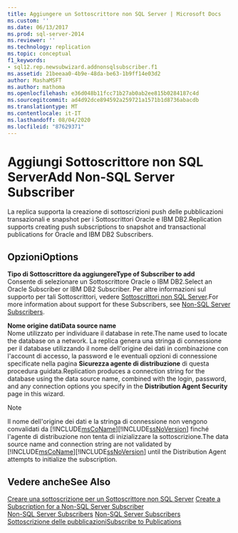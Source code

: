 ```yaml
---
title: Aggiungere un Sottoscrittore non SQL Server | Microsoft Docs
ms.custom: ''
ms.date: 06/13/2017
ms.prod: sql-server-2014
ms.reviewer: ''
ms.technology: replication
ms.topic: conceptual
f1_keywords:
- sql12.rep.newsubwizard.addnonsqlsubscriber.f1
ms.assetid: 21beeaa0-4b9e-48da-be63-1b9ff14e03d2
author: MashaMSFT
ms.author: mathoma
ms.openlocfilehash: e36d048b11fcc71b27ab0ab2ee815b0284187c4d
ms.sourcegitcommit: ad4d92dce894592a259721a1571b1d8736abacdb
ms.translationtype: MT
ms.contentlocale: it-IT
ms.lasthandoff: 08/04/2020
ms.locfileid: "87629371"
---
```

# <a name="add-non-sql-server-subscriber"></a><span data-ttu-id="9ffe9-102">Aggiungi Sottoscrittore non SQL Server</span><span class="sxs-lookup"><span data-stu-id="9ffe9-102">Add Non-SQL Server Subscriber</span></span>
  <span data-ttu-id="9ffe9-103">La replica supporta la creazione di sottoscrizioni push delle pubblicazioni transazionali e snapshot per i Sottoscrittori Oracle e IBM DB2.</span><span class="sxs-lookup"><span data-stu-id="9ffe9-103">Replication supports creating push subscriptions to snapshot and transactional publications for Oracle and IBM DB2 Subscribers.</span></span>  
  
## <a name="options"></a><span data-ttu-id="9ffe9-104">Opzioni</span><span class="sxs-lookup"><span data-stu-id="9ffe9-104">Options</span></span>  
 <span data-ttu-id="9ffe9-105">**Tipo di Sottoscrittore da aggiungere**</span><span class="sxs-lookup"><span data-stu-id="9ffe9-105">**Type of Subscriber to add**</span></span>  
 <span data-ttu-id="9ffe9-106">Consente di selezionare un Sottoscrittore Oracle o IBM DB2.</span><span class="sxs-lookup"><span data-stu-id="9ffe9-106">Select an Oracle Subscriber or IBM DB2 Subscriber.</span></span> <span data-ttu-id="9ffe9-107">Per altre informazioni sul supporto per tali Sottoscrittori, vedere [Sottoscrittori non SQL Server](non-sql/non-sql-server-subscribers.md).</span><span class="sxs-lookup"><span data-stu-id="9ffe9-107">For more information about support for these Subscribers, see [Non-SQL Server Subscribers](non-sql/non-sql-server-subscribers.md).</span></span>  
  
 <span data-ttu-id="9ffe9-108">**Nome origine dati**</span><span class="sxs-lookup"><span data-stu-id="9ffe9-108">**Data source name**</span></span>  
 <span data-ttu-id="9ffe9-109">Nome utilizzato per individuare il database in rete.</span><span class="sxs-lookup"><span data-stu-id="9ffe9-109">The name used to locate the database on a network.</span></span> <span data-ttu-id="9ffe9-110">La replica genera una stringa di connessione per il database utilizzando il nome dell'origine dei dati in combinazione con l'account di accesso, la password e le eventuali opzioni di connessione specificate nella pagina **Sicurezza agente di distribuzione** di questa procedura guidata.</span><span class="sxs-lookup"><span data-stu-id="9ffe9-110">Replication produces a connection string for the database using the data source name, combined with the login, password, and any connection options you specify in the **Distribution Agent Security** page in this wizard.</span></span>  
  
> [!NOTE]  
>  <span data-ttu-id="9ffe9-111">Il nome dell'origine dei dati e la stringa di connessione non vengono convalidati da [!INCLUDE[msCoName](../../includes/msconame-md.md)][!INCLUDE[ssNoVersion](../../includes/ssnoversion-md.md)] finché l'agente di distribuzione non tenta di inizializzare la sottoscrizione.</span><span class="sxs-lookup"><span data-stu-id="9ffe9-111">The data source name and connection string are not validated by [!INCLUDE[msCoName](../../includes/msconame-md.md)][!INCLUDE[ssNoVersion](../../includes/ssnoversion-md.md)] until the Distribution Agent attempts to initialize the subscription.</span></span>  
  
## <a name="see-also"></a><span data-ttu-id="9ffe9-112">Vedere anche</span><span class="sxs-lookup"><span data-stu-id="9ffe9-112">See Also</span></span>  
 <span data-ttu-id="9ffe9-113">[Creare una sottoscrizione per un Sottoscrittore non SQL Server](create-a-subscription-for-a-non-sql-server-subscriber.md) </span><span class="sxs-lookup"><span data-stu-id="9ffe9-113">[Create a Subscription for a Non-SQL Server Subscriber](create-a-subscription-for-a-non-sql-server-subscriber.md) </span></span>  
 <span data-ttu-id="9ffe9-114">[Non-SQL Server Subscribers](non-sql/non-sql-server-subscribers.md) </span><span class="sxs-lookup"><span data-stu-id="9ffe9-114">[Non-SQL Server Subscribers](non-sql/non-sql-server-subscribers.md) </span></span>  
 [<span data-ttu-id="9ffe9-115">Sottoscrizione delle pubblicazioni</span><span class="sxs-lookup"><span data-stu-id="9ffe9-115">Subscribe to Publications</span></span>](subscribe-to-publications.md)  
  
  
